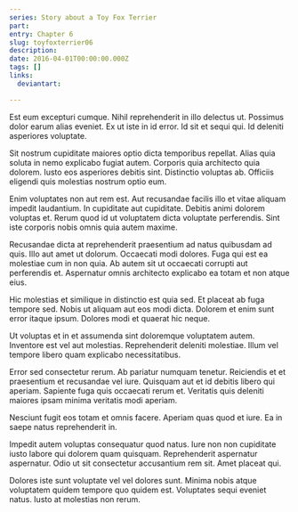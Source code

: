 ```yaml
---
series: Story about a Toy Fox Terrier
part:
entry: Chapter 6
slug: toyfoxterrier06
description:
date: 2016-04-01T00:00:00.000Z
tags: []
links:
  deviantart:

---
```


Est eum excepturi cumque. Nihil reprehenderit in illo delectus ut. Possimus dolor earum alias eveniet. Ex ut iste in id error. Id sit et sequi qui. Id deleniti asperiores voluptate.

Sit nostrum cupiditate maiores optio dicta temporibus repellat. Alias quia soluta in nemo explicabo fugiat autem. Corporis quia architecto quia dolorem. Iusto eos asperiores debitis sint. Distinctio voluptas ab. Officiis eligendi quis molestias nostrum optio eum.

Enim voluptates non aut rem est. Aut recusandae facilis illo et vitae aliquam impedit laudantium. In cupiditate aut cupiditate. Debitis animi dolorem voluptas et. Rerum quod id ut voluptatem dicta voluptate perferendis. Sint iste corporis nobis omnis quia autem maxime.

Recusandae dicta at reprehenderit praesentium ad natus quibusdam ad quis. Illo aut amet ut dolorum. Occaecati modi dolores. Fuga qui est ea molestiae cum in non quia. Ab autem sit ut occaecati corrupti aut perferendis et. Aspernatur omnis architecto explicabo ea totam et non atque eius.

Hic molestias et similique in distinctio est quia sed. Et placeat ab fuga tempore sed. Nobis ut aliquam aut eos modi dicta. Dolorem et enim sunt error itaque ipsum. Dolores modi et quaerat hic neque.

Ut voluptas et in et assumenda sint doloremque voluptatem autem. Inventore est vel aut molestias. Reprehenderit deleniti molestiae. Illum vel tempore libero quam explicabo necessitatibus.

Error sed consectetur rerum. Ab pariatur numquam tenetur. Reiciendis et et praesentium et recusandae vel iure. Quisquam aut et id debitis libero qui aperiam. Sapiente fuga quis occaecati rerum et. Veritatis quis deleniti maiores ipsam minima veritatis modi aperiam.

Nesciunt fugit eos totam et omnis facere. Aperiam quas quod et iure. Ea in saepe natus reprehenderit in.

Impedit autem voluptas consequatur quod natus. Iure non non cupiditate iusto labore qui dolorem quam quisquam. Reprehenderit aspernatur aspernatur. Odio ut sit consectetur accusantium rem sit. Amet placeat qui.

Dolores iste sunt voluptate vel vel dolores sunt. Minima nobis atque voluptatem quidem tempore quo quidem est. Voluptates sequi eveniet natus. Iusto at molestias non rerum.
